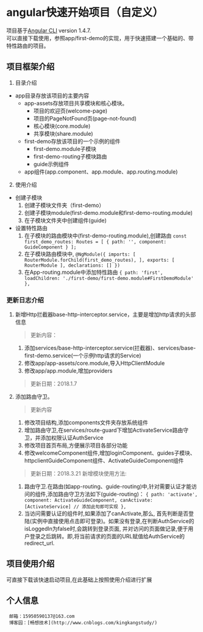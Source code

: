 # angular快速开始项目（自定义）
项目基于[Angular CLI](https://github.com/angular/angular-cli) version 1.4.7.   
可以直接下载使用，参照app/first-demo的实现，用于快速搭建一个基础的、带特性路由的项目。
## 项目框架介绍
1.  目录介绍
  * app目录存放该项目的主要内容
    * app-assets存放项目共享模块和核心模块。
      * 项目的欢迎页(welcome-page)
      * 项目的PageNotFound页(page-not-found)
      * 核心模块(core.module)
      * 共享模块(share.module)
    * first-demo存放该项目的一个示例的组件
      * first-demo.module子模块
      * first-demo-routing子模块路由
      * guide示例组件
    * app组件(app.component、app.module、app.routing.module)
2.  使用介绍
  * 创建子模块
    1) 创建子模块文件夹（first-demo）
    2) 创建子模块module(first-demo.module和first-demo-routing.module)
    3) 在子模块文件夹中创建组件(guide)
  * 设置特性路由
    1) 在子模块的路由模块中(first-demo-routing.module),创建路由
        `const first_demo_routes: Routes = [
           {
             path: '',
             component: GuideComponent
           }
         ];`
    2) 在子模块路由模块中, 
        `@NgModule({
           imports: [
             RouterModule.forChild(first_demo_routes),
           ],
           exports: [
             RouterModule
           ],
           declarations: []
         })`
    3) 在App-routing.module中添加特性路由
        `{
             path: 'first',
             loadChildren: './first-demo/first-demo.module#FirstDemoModule'
           },`
### 更新日志介绍
1.  新增Http拦截器base-http-interceptor.service，主要是增加http请求的头部信息
    > 更新内容：
    1) 添加services/base-http-interceptor.service(拦截器)、services/base-first-demo.service(一个示例http请求的Service)
    2) 修改app/app-assets/core.module,导入HttpClientModule
    3) 修改app/app.module,增加providers
    > 更新日期：2018.1.7
2.  添加路由守卫。
    > 更新内容
    1)  修改项目结构,添加components文件夹存放系统组件
    2)  增加路由守卫,在services/route-guard下增加ActivateService路由守卫，并添加权限认证AuthService
    3)  修改项目首页布局,方便展示项目各部分功能
    4)  修改welcomeComponent组件,增加loginComponent、guides子模块、httpclientGuideComponent组件、ActivateGuideComponent组件
    > 更新日期：2018.3.21
    > 新增模块使用方法:
    1)  路由守卫.在路由(如app-routing、guide-routing)中,针对需要认证才能访问的组件,添加路由守卫方法如下(guide-routing)：
      `{
           path: 'activate',
           component: ActivateGuideComponent,
           canActivate: [ActivateService] // 添加此句即可实现
         },`
    2) 当访问需要认证的组件时,如果添加了canActivate,那么, 首先判断是否登陆(实例中直接使用点击即可登录)。如果没有登录,在判断AuthService的isLoggedIn为false时,会跳转到登录页面,
    并对访问的页面做记录,便于用户登录之后跳转。即,将当前请求的页面的URL赋值给AuthService的redirect_url.
## 项目使用介绍
  可直接下载该快速启动项目,在此基础上按照使用介绍进行扩展
## 个人信息
     邮箱：15950590137@163.com  
     博客园：[畅想技术](http://www.cnblogs.com/kingkangstudy/)
  
